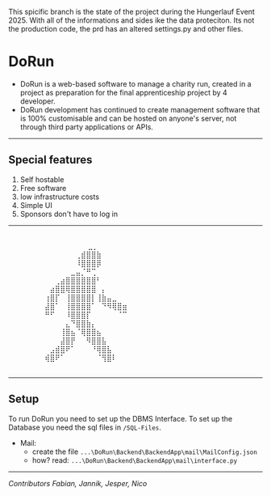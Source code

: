 This spicific branch is the state of the project during the Hungerlauf Event 2025. With all of the informations and sides ike the data proteciton. Its not the production code, the prd has an altered settings.py and other files.


# DoRun

- DoRun is a web-based software to manage a charity run, created in a project as preparation for the final apprenticeship project by 4 developer.
- DoRun development has continued to create management software that is 100% customisable and can be hosted on anyone's server, not through third party applications or APIs.

<hr>

## Special features
1. Self hostable
2. Free software
3. low infrastructure costs
4. Simple UI 
5. Sponsors don't have to log in



<hr>

<br> ⠀⠀⠀ ⠀⠀⠀⠀⠀⠀⠀⠀⠀⠀⠀⠀⣀⡀⠀⠀⠀⠀⠀⠀⠀⠀⠀⠀⠀⠀⠀
<br>⠀⠀⠀⠀⠀⠀⠀⠀⠀⠀⠀⠀⠀⢀⣾⣿⣿⣷⠀⠀⠀⠀⠀⠀⠀⠀⠀⠀⠀⠀
<br>⠀⠀⠀⠀⠀⠀⠀⠀⠀⠀⠀⠀⠀⠸⣿⣿⣿⡿⠀⠀⠀⠀⠀⠀⠀⠀⠀⠀⠀⠀
<br>⠀⠀⠀⠀⠀⠀⠀⠀⠀⠀⠀⠀⣀⣤⡈⠛⢉⠀⠀⠀⠀⠀⠀⠀⠀⠀⠀⠀⠀⠀
<br>⠀⠀⠀⠀⠀⠀⠀⠀⠀⢀⣴⣿⣿⣿⣿⣿⣿⠃⠀⠀⠀⠀⠀⠀⠀⠀⠀⠀⠀⠀
<br>⠀⠀⠀⠀⠀⠀⠀⠀⣴⣿⣿⢿⣿⣿⣿⣿⣿⠀⡄⠀⠀⠀⠀⠀⠀⠀⠀⠀⠀⠀
<br>⠀⠀⠀⠀⠀⠀⠀⢰⣿⡏⠀⢸⣿⣿⣿⣿⡇⢸⣷⣤⣀⠀⠀⠀⠀⠀⠀⠀⠀⠀
<br>⠀⠀⠀⠀⠀⠀⠀⣼⣿⠁⠀⢸⣿⣿⣿⣿⠁⠀⠙⠻⢿⣿⣶⠀⠀⠀⠀⠀⠀⠀
<br>⠀⠀⠀⠀⠀⠀⠀⠛⠋⠀⠀⠸⣿⣿⣿⡏⠀⠀⠀⠀⠀⠈⠉⠀⠀⠀⠀⠀⠀⠀
<br>⠀⠀⠀⠀⠀⠀⠀⠀⠀⠀⠀⣄⠙⣿⣿⣷⡄⠀⠀⠀⠀⠀⠀⠀⠀⠀⠀⠀⠀⠀
<br>⠀⠀⠀⠀⠀⠀⠀⠀⠀⠀⢸⣿⣦⠈⢿⣿⣿⣦⠀⠀⠀⠀⠀⠀⠀⠀⠀⠀⠀⠀
<br>⠀⠀⠀⠀⠀⠀⠀⠀⠀⠀⣼⣿⡟⠀⠀⠻⣿⣿⣧⠀⠀⠀⠀⠀⠀⠀⠀⠀⠀⠀
<br>⠀⠀⠀⠀⠀⠀⠀⠀⣠⣾⣿⠟⠁⠀⠀⠀⠘⢿⣿⣧⠀⠀⠀⠀⠀⠀⠀⠀⠀⠀
<br>⠀⠀⠀⠀⠀⠀⠀⢾⣿⠟⠁⠀⠀⠀⠀⠀⠀⠈⢻⣿⠇⠀⠀⠀⠀⠀⠀⠀⠀⠀
⠀⠀⠀⠀⠀⠀⠀⠀⠀⠀⠀⠀⠀⠀⠀⠀⠀⠀⠀⠀⠀⠀⠀⠀⠀⠀⠀

<hr>

## Setup

To run DoRun you need to set up the DBMS Interface. To set up the Database you need the sql files in `/SQL-Files`. 
- Mail: 
    - create the file `...\DoRun\Backend\BackendApp\mail\MailConfig.json`
    - how? read: `...\DoRun\Backend\BackendApp\mail\interface.py`

<hr>
 <i>Contributors Fabian, Jannik, Jesper, Nico</i>
